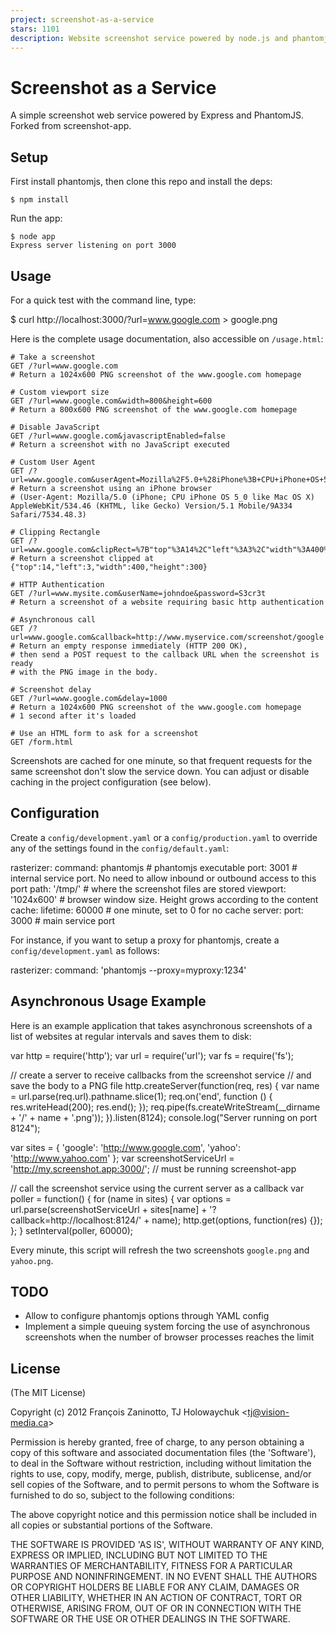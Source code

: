 ```yaml
---
project: screenshot-as-a-service
stars: 1101
description: Website screenshot service powered by node.js and phantomjs
---
```


Screenshot as a Service
=======================

A simple screenshot web service powered by Express and PhantomJS. Forked from screenshot-app.

Setup
-----

First install phantomjs, then clone this repo and install the deps:

```
$ npm install
```

Run the app:

```
$ node app
Express server listening on port 3000
```

Usage
-----

For a quick test with the command line, type:

$ curl http://localhost:3000/?url=www.google.com \> google.png

Here is the complete usage documentation, also accessible on `/usage.html`:

```
# Take a screenshot
GET /?url=www.google.com
# Return a 1024x600 PNG screenshot of the www.google.com homepage

# Custom viewport size
GET /?url=www.google.com&width=800&height=600
# Return a 800x600 PNG screenshot of the www.google.com homepage

# Disable JavaScript
GET /?url=www.google.com&javascriptEnabled=false
# Return a screenshot with no JavaScript executed

# Custom User Agent
GET /?url=www.google.com&userAgent=Mozilla%2F5.0+%28iPhone%3B+CPU+iPhone+OS+5_0+like+Mac+OS+X%29+AppleWebKit%2F534.46+%28KHTML%2C+like+Gecko%29+Version%2F5.1+Mobile%2F9A334+Safari%2F7534.48.3
# Return a screenshot using an iPhone browser
# (User-Agent: Mozilla/5.0 (iPhone; CPU iPhone OS 5_0 like Mac OS X) AppleWebKit/534.46 (KHTML, like Gecko) Version/5.1 Mobile/9A334 Safari/7534.48.3)

# Clipping Rectangle
GET /?url=www.google.com&clipRect=%7B"top"%3A14%2C"left"%3A3%2C"width"%3A400%2C"height"%3A300%7D
# Return a screenshot clipped at {"top":14,"left":3,"width":400,"height":300}

# HTTP Authentication
GET /?url=www.mysite.com&userName=johndoe&password=S3cr3t
# Return a screenshot of a website requiring basic http authentication

# Asynchronous call
GET /?url=www.google.com&callback=http://www.myservice.com/screenshot/google
# Return an empty response immediately (HTTP 200 OK),
# then send a POST request to the callback URL when the screenshot is ready
# with the PNG image in the body.

# Screenshot delay
GET /?url=www.google.com&delay=1000
# Return a 1024x600 PNG screenshot of the www.google.com homepage
# 1 second after it's loaded

# Use an HTML form to ask for a screenshot
GET /form.html
```

Screenshots are cached for one minute, so that frequent requests for the same screenshot don't slow the service down. You can adjust or disable caching in the project configuration (see below).

Configuration
-------------

Create a `config/development.yaml` or a `config/production.yaml` to override any of the settings found in the `config/default.yaml`:

rasterizer:
  command: phantomjs   # phantomjs executable
  port: 3001           # internal service port. No need to allow inbound or outbound access to this port
  path: '/tmp/'        # where the screenshot files are stored
  viewport: '1024x600' # browser window size. Height grows according to the content
cache:
  lifetime: 60000      # one minute, set to 0 for no cache
server:
  port: 3000           # main service port

For instance, if you want to setup a proxy for phantomjs, create a `config/development.yaml` as follows:

rasterizer:
  command: 'phantomjs --proxy=myproxy:1234'

Asynchronous Usage Example
--------------------------

Here is an example application that takes asynchronous screenshots of a list of websites at regular intervals and saves them to disk:

var http \= require('http');
var url  \= require('url');
var fs   \= require('fs');

// create a server to receive callbacks from the screenshot service
// and save the body to a PNG file
http.createServer(function(req, res) {
  var name \= url.parse(req.url).pathname.slice(1);
  req.on('end', function () {
    res.writeHead(200);
    res.end();
  });
  req.pipe(fs.createWriteStream(\_\_dirname + '/' + name + '.png'));
}).listen(8124);
console.log("Server running on port 8124");

var sites \= {
  'google': 'http://www.google.com',
  'yahoo':  'http://www.yahoo.com'
};
var screenshotServiceUrl \= 'http://my.screenshot.app:3000/'; // must be running screenshot-app

// call the screenshot service using the current server as a callback
var poller \= function() {
  for (name in sites) {
    var options \= url.parse(screenshotServiceUrl + sites\[name\] + '?callback=http://localhost:8124/' + name);
    http.get(options, function(res) {});
  };
}
setInterval(poller, 60000);

Every minute, this script will refresh the two screenshots `google.png` and `yahoo.png`.

TODO
----

-   Allow to configure phantomjs options through YAML config
-   Implement a simple queuing system forcing the use of asynchronous screenshots when the number of browser processes reaches the limit

License
-------

(The MIT License)

Copyright (c) 2012 François Zaninotto, TJ Holowaychuk <tj@vision-media.ca\>

Permission is hereby granted, free of charge, to any person obtaining a copy of this software and associated documentation files (the 'Software'), to deal in the Software without restriction, including without limitation the rights to use, copy, modify, merge, publish, distribute, sublicense, and/or sell copies of the Software, and to permit persons to whom the Software is furnished to do so, subject to the following conditions:

The above copyright notice and this permission notice shall be included in all copies or substantial portions of the Software.

THE SOFTWARE IS PROVIDED 'AS IS', WITHOUT WARRANTY OF ANY KIND, EXPRESS OR IMPLIED, INCLUDING BUT NOT LIMITED TO THE WARRANTIES OF MERCHANTABILITY, FITNESS FOR A PARTICULAR PURPOSE AND NONINFRINGEMENT. IN NO EVENT SHALL THE AUTHORS OR COPYRIGHT HOLDERS BE LIABLE FOR ANY CLAIM, DAMAGES OR OTHER LIABILITY, WHETHER IN AN ACTION OF CONTRACT, TORT OR OTHERWISE, ARISING FROM, OUT OF OR IN CONNECTION WITH THE SOFTWARE OR THE USE OR OTHER DEALINGS IN THE SOFTWARE.
